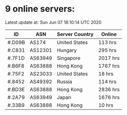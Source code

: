 # 9 online servers:

Latest update at: Sun Jun 07 18:10:14 UTC 2020

| ID | ASN | Server Country | Online |
| -- | --- | -------------- | ------ |
| #.D09B | AS174 | United States | 113 hrs |
| #.C831 | AS12301 | Hungary | 295 hrs |
| #.7F1D | AS63949 | Singapore | 2017 hrs |
| #.B6F8 | AS63888 | Hong Kong | 1767 hrs |
| #.75F2 | AS23033 | United States | 18 hrs |
| #.8452 | AS49392 | Russia | 114 hrs |
| #.BD3E | AS63888 | Hong Kong | 2836 hrs |
| #.2A79 | AS63949 | Japan | 1676 hrs |
| #.33B9 | AS63888 | Hong Kong | 10 hrs |


